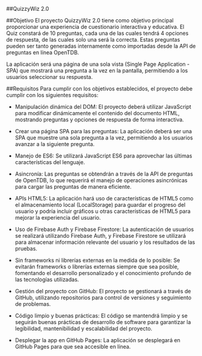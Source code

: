 ##QuizzyWiz 2.0


##Objetivo
El proyecto QuizzyWiz 2.0 tiene como objetivo principal proporcionar una experiencia de cuestionario interactiva y educativa. El Quiz constará de 10 preguntas, cada una de las cuales tendrá 4 opciones de respuesta, de las cuales solo una será la correcta. Estas preguntas pueden ser tanto generadas internamente como importadas desde la API de preguntas en línea OpenTDB.

La aplicación será una página de una sola vista (Single Page Application - SPA) que mostrará una pregunta a la vez en la pantalla, permitiendo a los usuarios seleccionar su respuesta.

##Requisitos
Para cumplir con los objetivos establecidos, el proyecto debe cumplir con los siguientes requisitos:

- Manipulación dinámica del DOM: El proyecto deberá utilizar JavaScript para modificar dinámicamente el contenido del documento HTML, mostrando preguntas y opciones de respuesta de forma interactiva.

- Crear una página SPA para las preguntas: La aplicación deberá ser una SPA que muestre una sola pregunta a la vez, permitiendo a los usuarios avanzar a la siguiente pregunta.

- Manejo de ES6: Se utilizará JavaScript ES6 para aprovechar las últimas características del lenguaje.

- Asincronía: Las preguntas se obtendrán a través de la API de preguntas de OpenTDB, lo que requerirá el manejo de operaciones asincrónicas para cargar las preguntas de manera eficiente.

- APIs HTML5: La aplicación hará uso de características de HTML5 como el almacenamiento local (LocalStorage) para guardar el progreso del usuario y podría incluir gráficos u otras características de HTML5 para mejorar la experiencia del usuario.

- Uso de Firebase Auth y Firebase Firestore: La autenticación de usuarios se realizará utilizando Firebase Auth, y Firebase Firestore se utilizará para almacenar información relevante del usuario y los resultados de las pruebas.

- Sin frameworks ni librerías externas en la medida de lo posible: Se evitarán frameworks o librerías externas siempre que sea posible, fomentando el desarrollo personalizado y el conocimiento profundo de las tecnologías utilizadas.

- Gestión del proyecto con GitHub: El proyecto se gestionará a través de GitHub, utilizando repositorios para control de versiones y seguimiento de problemas.

- Código limpio y buenas prácticas: El código se mantendrá limpio y se seguirán buenas prácticas de desarrollo de software para garantizar la legibilidad, mantenibilidad y escalabilidad del proyecto.

- Desplegar la app en GitHub Pages: La aplicación se desplegará en GitHub Pages para que sea accesible en línea.
